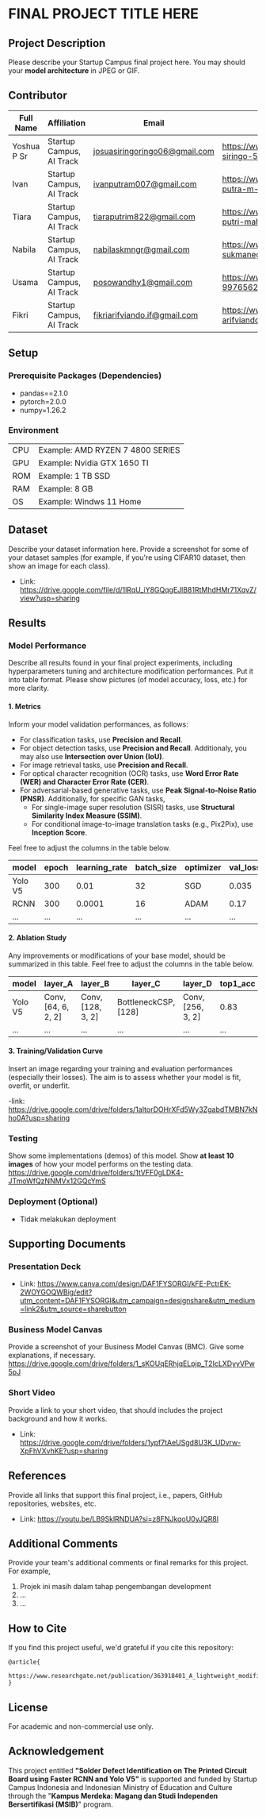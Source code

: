 # FINAL PROJECT TITLE HERE

## Project Description

Please describe your Startup Campus final project here. You may should your <b>model architecture</b> in JPEG or GIF.

## Contributor

| Full Name   | Affiliation              | Email                         | LinkedIn                                                    | Role        |
| ----------- | ------------------------ | ----------------------------- | ----------------------------------------------------------- | ----------- |
| Yoshua P Sr | Startup Campus, AI Track | josuasiringoringo06@gmail.com | https://www.linkedin.com/in/yosua-siringo-524159260/        | Team Lead   |
| Ivan        | Startup Campus, AI Track | ivanputram007@gmail.com       | https://www.linkedin.com/in/ivan-putra-m-24a267237          | Team Member |
| Tiara       | Startup Campus, AI Track | tiaraputrim822@gmail.com      | https://www.linkedin.com/in/tiara-putri-maharani-bb24a0292/ | Team Member |
| Nabila      | Startup Campus, AI Track | nabilaskmngr@gmail.com        | https://www.linkedin.com/in/nabila-sukmanegara-39bb34277/   | Team Member |
| Usama       | Startup Campus, AI Track | posowandhy1@gmail.com         | https://www.linkedin.com/in/usama-997656268                 | Team Member |
| Fikri       | Startup Campus, AI Track | fikriarifviando.if@gmail.com  | https://www.linkedin.com/in/fikri-arifviando                | Team Member |

## Setup

### Prerequisite Packages (Dependencies)

- pandas==2.1.0
- pytorch=2.0.0
- numpy=1.26.2

### Environment

|     |                                  |
| --- | -------------------------------- |
| CPU | Example: AMD RYZEN 7 4800 SERIES |
| GPU | Example: Nvidia GTX 1650 TI      |
| ROM | Example: 1 TB SSD                |
| RAM | Example: 8 GB                    |
| OS  | Example: Windws 11 Home          |

## Dataset

Describe your dataset information here. Provide a screenshot for some of your dataset samples (for example, if you're using CIFAR10 dataset, then show an image for each class).

- Link: https://drive.google.com/file/d/1lRqU_iY8GQqgEJlB81RtMhdHMr71XqvZ/view?usp=sharing

## Results

### Model Performance

Describe all results found in your final project experiments, including hyperparameters tuning and architecture modification performances. Put it into table format. Please show pictures (of model accuracy, loss, etc.) for more clarity.

#### 1. Metrics

Inform your model validation performances, as follows:

- For classification tasks, use **Precision and Recall**.
- For object detection tasks, use **Precision and Recall**. Additionaly, you may also use **Intersection over Union (IoU)**.
- For image retrieval tasks, use **Precision and Recall**.
- For optical character recognition (OCR) tasks, use **Word Error Rate (WER) and Character Error Rate (CER)**.
- For adversarial-based generative tasks, use **Peak Signal-to-Noise Ratio (PNSR)**. Additionally, for specific GAN tasks,
  - For single-image super resolution (SISR) tasks, use **Structural Similarity Index Measure (SSIM)**.
  - For conditional image-to-image translation tasks (e.g., Pix2Pix), use **Inception Score**.

Feel free to adjust the columns in the table below.

| model   | epoch | learning_rate | batch_size | optimizer | val_loss | val_precision | val_recall | ... |
| ------- | ----- | ------------- | ---------- | --------- | -------- | ------------- | ---------- | --- |
| Yolo V5 | 300   | 0.01          | 32         | SGD       | 0.035    | 0.967         | 0.946      | ... |
| RCNN    | 300   | 0.0001        | 16         | ADAM      | 0.17     | 0.76          | 0.83       | ... |
| ...     | ...   | ...           | ...        | ...       | ...      | ...           | ...        | ... |

#### 2. Ablation Study

Any improvements or modifications of your base model, should be summarized in this table. Feel free to adjust the columns in the table below.

| model   | layer_A            | layer_B           | layer_C             | layer_D           | top1_acc | top5_acc |
| ------- | ------------------ | ----------------- | ------------------- | ----------------- | -------- | -------- |
| Yolo V5 | Conv,[64, 6, 2, 2] | Conv, [128, 3, 2] | BottleneckCSP,[128] | Conv, [256, 3, 2] | 0.83     | 0.965    |
| ...     | ...                | ...               | ...                 | ...               | ...      | ...      |

#### 3. Training/Validation Curve

Insert an image regarding your training and evaluation performances (especially their losses). The aim is to assess whether your model is fit, overfit, or underfit.

-link: https://drive.google.com/drive/folders/1aItorDOHrXFd5Wy3ZgabdTMBN7kNho0A?usp=sharing

### Testing

Show some implementations (demos) of this model. Show **at least 10 images** of how your model performs on the testing data.
https://drive.google.com/drive/folders/1tVFF0gLDK4-JTmoWfQzNNMVx12GQcYmS

### Deployment (Optional)

- Tidak melakukan deployment

## Supporting Documents

### Presentation Deck

- Link: https://www.canva.com/design/DAF1FYSORGI/kFE-PctrEK-2WOYGOQWBig/edit?utm_content=DAF1FYSORGI&utm_campaign=designshare&utm_medium=link2&utm_source=sharebutton

### Business Model Canvas

Provide a screenshot of your Business Model Canvas (BMC). Give some explanations, if necessary. https://drive.google.com/drive/folders/1_sKOUqERhjqELpjp_T2IcLXDyyVPw5pJ 

### Short Video

Provide a link to your short video, that should includes the project background and how it works.

- Link: https://drive.google.com/drive/folders/1ypf7tAeUSgd8U3K_UDvrw-XpFhVXvhKE?usp=sharing

## References

Provide all links that support this final project, i.e., papers, GitHub repositories, websites, etc.

- Link: https://youtu.be/LB9SklRNDUA?si=z8FNJkqoU0yJQR8l

## Additional Comments

Provide your team's additional comments or final remarks for this project. For example,

1. Projek ini masih dalam tahap pengembangan development
2. ...
3. ...

## How to Cite

If you find this project useful, we'd grateful if you cite this repository:

```
@article{
    https://www.researchgate.net/publication/363918401_A_lightweight_modified_YOLOX_network_using_coordinate_attention_mechanism_for_PCB_surface_defect_detection
}
```

## License

For academic and non-commercial use only.

## Acknowledgement

This project entitled <b>"Solder Defect Identification on The Printed Circuit Board using Faster RCNN and Yolo V5"</b> is supported and funded by Startup Campus Indonesia and Indonesian Ministry of Education and Culture through the "**Kampus Merdeka: Magang dan Studi Independen Bersertifikasi (MSIB)**" program.
